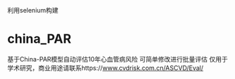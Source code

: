 利用selenium构建
# china_PAR
基于China-PAR模型自动评估10年心血管病风险
可简单修改进行批量评估
仅用于学术研究，商业用途请联系https://www.cvdrisk.com.cn/ASCVD/Eval/
